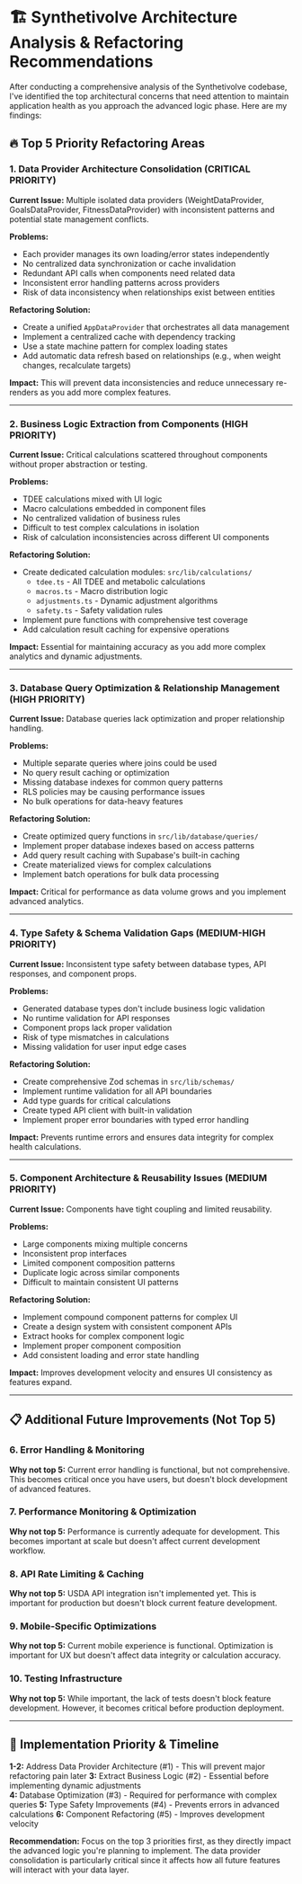 # 🏗️ **Synthetivolve Architecture Analysis & Refactoring Recommendations**

After conducting a comprehensive analysis of the Synthetivolve codebase, I've identified the top architectural concerns that need attention to maintain application health as you approach the advanced logic phase. Here are my findings:

## **🔥 Top 5 Priority Refactoring Areas**

### **1. Data Provider Architecture Consolidation (CRITICAL PRIORITY)**

**Current Issue:** Multiple isolated data providers (WeightDataProvider, GoalsDataProvider, FitnessDataProvider) with inconsistent patterns and potential state management conflicts.

**Problems:**
- Each provider manages its own loading/error states independently
- No centralized data synchronization or cache invalidation
- Redundant API calls when components need related data
- Inconsistent error handling patterns across providers
- Risk of data inconsistency when relationships exist between entities

**Refactoring Solution:**
- Create a unified `AppDataProvider` that orchestrates all data management
- Implement a centralized cache with dependency tracking
- Use a state machine pattern for complex loading states
- Add automatic data refresh based on relationships (e.g., when weight changes, recalculate targets)

**Impact:** This will prevent data inconsistencies and reduce unnecessary re-renders as you add more complex features.

---

### **2. Business Logic Extraction from Components (HIGH PRIORITY)**

**Current Issue:** Critical calculations scattered throughout components without proper abstraction or testing.

**Problems:**
- TDEE calculations mixed with UI logic
- Macro calculations embedded in component files
- No centralized validation of business rules
- Difficult to test complex calculations in isolation
- Risk of calculation inconsistencies across different UI components

**Refactoring Solution:**
- Create dedicated calculation modules: `src/lib/calculations/`
  - `tdee.ts` - All TDEE and metabolic calculations
  - `macros.ts` - Macro distribution logic
  - `adjustments.ts` - Dynamic adjustment algorithms
  - `safety.ts` - Safety validation rules
- Implement pure functions with comprehensive test coverage
- Add calculation result caching for expensive operations

**Impact:** Essential for maintaining accuracy as you add more complex analytics and dynamic adjustments.

---

### **3. Database Query Optimization & Relationship Management (HIGH PRIORITY)**

**Current Issue:** Database queries lack optimization and proper relationship handling.

**Problems:**
- Multiple separate queries where joins could be used
- No query result caching or optimization
- Missing database indexes for common query patterns
- RLS policies may be causing performance issues
- No bulk operations for data-heavy features

**Refactoring Solution:**
- Create optimized query functions in `src/lib/database/queries/`
- Implement proper database indexes based on access patterns
- Add query result caching with Supabase's built-in caching
- Create materialized views for complex calculations
- Implement batch operations for bulk data processing

**Impact:** Critical for performance as data volume grows and you implement advanced analytics.

---

### **4. Type Safety & Schema Validation Gaps (MEDIUM-HIGH PRIORITY)**

**Current Issue:** Inconsistent type safety between database types, API responses, and component props.

**Problems:**
- Generated database types don't include business logic validation
- No runtime validation for API responses
- Component props lack proper validation
- Risk of type mismatches in calculations
- Missing validation for user input edge cases

**Refactoring Solution:**
- Create comprehensive Zod schemas in `src/lib/schemas/`
- Implement runtime validation for all API boundaries
- Add type guards for critical calculations
- Create typed API client with built-in validation
- Implement proper error boundaries with typed error handling

**Impact:** Prevents runtime errors and ensures data integrity for complex health calculations.

---

### **5. Component Architecture & Reusability Issues (MEDIUM PRIORITY)**

**Current Issue:** Components have tight coupling and limited reusability.

**Problems:**
- Large components mixing multiple concerns
- Inconsistent prop interfaces
- Limited component composition patterns
- Duplicate logic across similar components
- Difficult to maintain consistent UI patterns

**Refactoring Solution:**
- Implement compound component patterns for complex UI
- Create a design system with consistent component APIs
- Extract hooks for complex component logic
- Implement proper component composition
- Add consistent loading and error state handling

**Impact:** Improves development velocity and ensures UI consistency as features expand.

---

## **📋 Additional Future Improvements (Not Top 5)**

### **6. Error Handling & Monitoring**
**Why not top 5:** Current error handling is functional, but not comprehensive. This becomes critical once you have users, but doesn't block development of advanced features.

### **7. Performance Monitoring & Optimization**
**Why not top 5:** Performance is currently adequate for development. This becomes important at scale but doesn't affect current development workflow.

### **8. API Rate Limiting & Caching**
**Why not top 5:** USDA API integration isn't implemented yet. This is important for production but doesn't block current feature development.

### **9. Mobile-Specific Optimizations**
**Why not top 5:** Current mobile experience is functional. Optimization is important for UX but doesn't affect data integrity or calculation accuracy.

### **10. Testing Infrastructure**
**Why not top 5:** While important, the lack of tests doesn't block feature development. However, it becomes critical before production deployment.

---

## **🎯 Implementation Priority & Timeline**

**1-2:** Address Data Provider Architecture (#1) - This will prevent major refactoring pain later
**3:** Extract Business Logic (#2) - Essential before implementing dynamic adjustments  
**4:** Database Optimization (#3) - Required for performance with complex queries
**5:** Type Safety Improvements (#4) - Prevents errors in advanced calculations
**6:** Component Refactoring (#5) - Improves development velocity

**Recommendation:** Focus on the top 3 priorities first, as they directly impact the advanced logic you're planning to implement. The data provider consolidation is particularly critical since it affects how all future features will interact with your data layer.